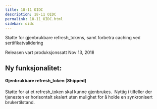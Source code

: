 ```yaml
---
title: 18-11 OIDC
description: 18-11 OIDC
permalink: 18-11_OIDC.html
sidebar: oidc
---
```



Støtte for gjenbrukbare refresh\_tokens, samt forbetra caching ved sertifikatvalidering



Releasen vart produksjonssatt Nov 13, 2018

## Ny funksjonalitet:


#### Gjenbrukbare refresh_token (Shipped)

Støtte for at et refresh\_token skal kunne gjenbrukes.&nbsp; Nyttig i tilfeller der tjenesten er horisontalt skalert uten mulighet for å holde en synkronisert brukertilstand.


